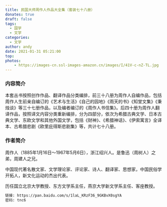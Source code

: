 ```yaml
---
title: 民国大师周作人作品大全集（套装七十八册）
donates: true
draft: false
tags:
  - 国学
  - 文学
categories:
  - 文学
author: andy
date: 2021-01-31 05:21:00
top:
photos:
    - https://images-cn.ssl-images-amazon.cn/images/I/41V-c-nZ-TL.jpg
---
```


### 内容简介

本套丛书按照创作作品、翻译作品分类编排，前三十八册为周作人自编作品，包括周作人生前亲自编订的《艺术与生活》《自己的园地》《雨天的书》《知堂文集》《秉烛谈》等三十七册作品，以及编者编订的《周作人书信集》。后四十册为周作人翻译作品，按照译文内容分类重新编排，分为四部分，依次为希腊古典文学、日本古典文学、东欧文学和其他外国文学，包括《财神》、《希腊神话》、《伊索寓言》全译本、古希腊悲剧《欧里庇得斯悲剧集》等，共计七十八册。

<!--more-->

### 作者简介

周作人（1885年1月16日～1967年5月6日），浙江绍兴人。是鲁迅（周树人）之弟，周建人之兄。

中国现代著名散文家、文学理论家、评论家、诗人、翻译家、思想家，中国民俗学开拓人，新文化运动的杰出代表。

历任国立北京大学教授、东方文学系主任，燕京大学新文学系主任、客座教授。


```bash
链接: https://pan.baidu.com/s/1laL_KRzF36_9GKBvX0sgYA  
密码: tnc6
```
